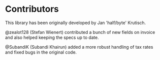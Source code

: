 # Contributors

This library has been originally developed by Jan 'half/byte' Krutisch.

@zealot128 (Stefan Wienert) contributed a bunch of new fields on invoice and also helped keeping the specs up to date.

@SubandiK (Subandi Khairun) added a more robust handling of tax rates and fixed bugs in the original code.

